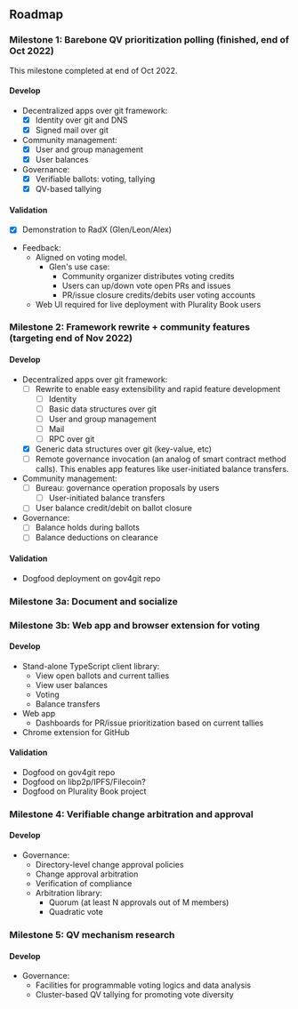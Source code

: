 
## Roadmap

### Milestone 1: Barebone QV prioritization polling (finished, end of Oct 2022)

This milestone completed at end of Oct 2022.

#### Develop
- Decentralized apps over git framework:
  - [x] Identity over git and DNS
  - [x] Signed mail over git
- Community management:
  - [x] User and group management
  - [x] User balances
- Governance:
  - [x] Verifiable ballots: voting, tallying
  - [x] QV-based tallying

#### Validation
- [x] Demonstration to RadX (Glen/Leon/Alex)
- Feedback:
  - Aligned on voting model. 
    - Glen's use case:
      - Community organizer distributes voting credits
      - Users can up/down vote open PRs and issues
      - PR/issue closure credits/debits user voting accounts
  - Web UI required for live deployment with Plurality Book users

### Milestone 2: Framework rewrite + community features (targeting end of Nov 2022)

#### Develop
- Decentralized apps over git framework:
     - [ ] Rewrite to enable easy extensibility and rapid feature development
       - [ ] Identity
       - [ ] Basic data structures over git
       - [ ] User and group management
       - [ ] Mail
       - [ ] RPC over git
     - [x] Generic data structures over git (key-value, etc)
     - [ ] Remote governance invocation (an analog of smart contract method calls). This enables app features like user-initiated balance transfers.
- Community management:
  - [ ] Bureau: governance operation proposals by users
    - [ ] User-initiated balance transfers
  - [ ] User balance credit/debit on ballot closure
- Governance:
  - [ ] Balance holds during ballots
  - [ ] Balance deductions on clearance

#### Validation
- Dogfood deployment on gov4git repo


### Milestone 3a: Document and socialize

### Milestone 3b: Web app and browser extension for voting

#### Develop
- Stand-alone TypeScript client library:
  - View open ballots and current tallies
  - View user balances
  - Voting
  - Balance transfers
- Web app
  - Dashboards for PR/issue prioritization based on current tallies
- Chrome extension for GitHub

#### Validation
- Dogfood on gov4git repo
- Dogfood on libp2p/IPFS/Filecoin?
- Dogfood on Plurality Book project

### Milestone 4: Verifiable change arbitration and approval

#### Develop
- Governance:
  - Directory-level change approval policies
  - Change approval arbitration
  - Verification of compliance
  - Arbitration library:
    - Quorum (at least N approvals out of M members)
    - Quadratic vote

### Milestone 5: QV mechanism research

#### Develop
- Governance:
  - Facilities for programmable voting logics and data analysis
  - Cluster-based QV tallying for promoting vote diversity
